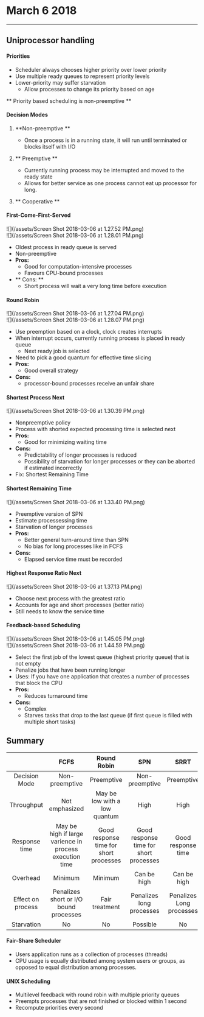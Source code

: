 # March 6 2018

---

## Uniprocessor handling

#### Priorities

* Scheduler always chooses higher priority over lower priority
* Use multiple ready queues to represent priority levels
* Lower-priority may suffer starvation
  * Allow processes to change its priority based on age

** Priority based scheduling is non-preemptive **

#### Decision Modes

1. **Non-preemptive **

   * Once a process is in a running state, it will run until terminated or blocks itself with I/O

2. ** Preemptive **

   * Currently running process may be interrupted and moved to the ready state
   * Allows for better service as one process cannot eat up processor for long.

3. ** Cooperative **

#### First-Come-First-Served

![](/assets/Screen Shot 2018-03-06 at 1.27.52 PM.png)  
![](/assets/Screen Shot 2018-03-06 at 1.28.01 PM.png)

* Oldest process in ready queue is served
* Non-preemptive
* **Pros:**
  * Good for computation-intensive processes
  * Favours CPU-bound processes
* ** Cons: **
  * Short process will wait a very long time before execution

#### Round Robin

![](/assets/Screen Shot 2018-03-06 at 1.27.04 PM.png)  
![](/assets/Screen Shot 2018-03-06 at 1.28.07 PM.png)

* Use preemption based on a clock, clock creates interrupts
* When interrupt occurs, currently running process is placed in ready queue
  * Next ready job is selected
* Need to pick a good quantum for effective time slicing
* **Pros:**
  * Good overall strategy
* **Cons:**
  * processor-bound processes receive an unfair share

#### Shortest Process Next

![](/assets/Screen Shot 2018-03-06 at 1.30.39 PM.png)

* Nonpreemptive policy
* Process with shorted expected processing time is selected next
* **Pros:**
  * Good for minimizing waiting time
* **Cons:**
  * Predictability of longer processes is reduced
  * Possibility of starvation for longer processes or they can be aborted if estimated incorrectly
* Fix: Shortest Remaining Time

#### Shortest Remaining Time

![](/assets/Screen Shot 2018-03-06 at 1.33.40 PM.png)

* Preemptive version of SPN
* Estimate processessing time
* Starvation of longer processes
* **Pros:**
  * Better general turn-around time than SPN
  * No bias for long processes like in FCFS
* **Cons:**
  * Elapsed service time must be recorded

#### Highest Response Ratio Next

![](/assets/Screen Shot 2018-03-06 at 1.37.13 PM.png)

* Choose next process with the greatest ratio
* Accounts for age and short processes \(better ratio\)
* Still needs to know the service time

#### Feedback-based Scheduling

![](/assets/Screen Shot 2018-03-06 at 1.45.05 PM.png)  
![](/assets/Screen Shot 2018-03-06 at 1.44.59 PM.png)

* Select the first job of the lowest queue \(highest priority queue\) that is not empty
* Penalize jobs that have been running longer
* Uses: If you have one application that creates a number of processes that block the CPU 
* **Pros:**
  * Reduces turnaround time
* **Cons:**
  * Complex
  * Starves tasks that drop to the last queue \(if first queue is filled with multiple short tasks\)
  
## Summary
| | FCFS | Round Robin| SPN | SRRT | HRRN | Feedback |
| :--: |:--:| :--:| :--:| :--: | :--: | :--: |
| Decision Mode | Non-preemptive | Preemptive | Non-preemptive | Preemptive | Non-preemptive | Preemptive
| Throughput | Not emphasized | May be low with a low quantum | High | High| High| Not emphasized|
| Response time | May be high if large varience in process execution time | Good response time for short processes | Good response time for short processes | Good response time | Good response time | Not emphasized |
| Overhead | Minimum | Minimum | Can be high | Can be high | Can be high | Can be high |
|Effect on process | Penalizes short or I/O bound processes | Fair treatment | Penalizes long processes | Penalizes Long processes | Good Balance | Favors i?o bound processes |
|Starvation | No | No| Possible | No | No | Possible |


#### Fair-Share Scheduler

* Users application runs as a collection of processes \(threads\)
* CPU usage is equally distributed among system users or groups, as opposed to equal distribution among processes.

#### UNIX Scheduling

* Multilevel feedback with round robin with multiple priority queues
* Preempts processes that are not finished or blocked within 1 second
* Recompute priorities every second


